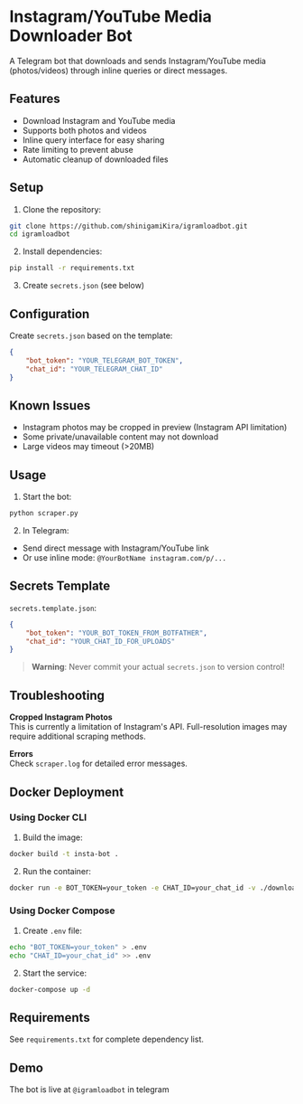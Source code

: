 # Instagram/YouTube Media Downloader Bot

A Telegram bot that downloads and sends Instagram/YouTube media (photos/videos) through inline queries or direct messages.

## Features
- Download Instagram and YouTube media
- Supports both photos and videos
- Inline query interface for easy sharing
- Rate limiting to prevent abuse
- Automatic cleanup of downloaded files

## Setup

1. Clone the repository:
```bash
git clone https://github.com/shinigamiKira/igramloadbot.git
cd igramloadbot
```

2. Install dependencies:
```bash
pip install -r requirements.txt
```

3. Create `secrets.json` (see below)

## Configuration

Create `secrets.json` based on the template:
```json
{
    "bot_token": "YOUR_TELEGRAM_BOT_TOKEN",
    "chat_id": "YOUR_TELEGRAM_CHAT_ID"
}
```

## Known Issues
- Instagram photos may be cropped in preview (Instagram API limitation)
- Some private/unavailable content may not download
- Large videos may timeout (>20MB)

## Usage

1. Start the bot:
```bash
python scraper.py
```

2. In Telegram:
- Send direct message with Instagram/YouTube link
- Or use inline mode: `@YourBotName instagram.com/p/...`

## Secrets Template

`secrets.template.json`:
```json
{
    "bot_token": "YOUR_BOT_TOKEN_FROM_BOTFATHER",
    "chat_id": "YOUR_CHAT_ID_FOR_UPLOADS"
}
```

> **Warning**: Never commit your actual `secrets.json` to version control!

## Troubleshooting

**Cropped Instagram Photos**  
This is currently a limitation of Instagram's API. Full-resolution images may require additional scraping methods.

**Errors**  
Check `scraper.log` for detailed error messages.

## Docker Deployment

### Using Docker CLI
1. Build the image:
```bash
docker build -t insta-bot .
```

2. Run the container:
```bash
docker run -e BOT_TOKEN=your_token -e CHAT_ID=your_chat_id -v ./downloads:/app/downloads insta-bot
```

### Using Docker Compose
1. Create `.env` file:
```bash
echo "BOT_TOKEN=your_token" > .env
echo "CHAT_ID=your_chat_id" >> .env
```

2. Start the service:
```bash
docker-compose up -d
```

## Requirements

See `requirements.txt` for complete dependency list.

## Demo

The bot is live at ```@igramloadbot``` in telegram
